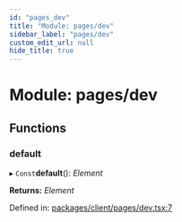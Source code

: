 ```yaml
---
id: "pages_dev"
title: "Module: pages/dev"
sidebar_label: "pages/dev"
custom_edit_url: null
hide_title: true
---
```


# Module: pages/dev

## Functions

### default

▸ `Const`**default**(): *Element*

**Returns:** *Element*

Defined in: [packages/client/pages/dev.tsx:7](https://github.com/xr3ngine/xr3ngine/blob/66a84a950/packages/client/pages/dev.tsx#L7)
